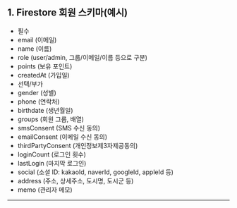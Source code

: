## 1. Firestore 회원 스키마(예시)

* 필수
* email (이메일)
* name (이름)
* role (user/admin, 그룹/이메일/이름 등으로 구분)
* points (보유 포인트)
* createdAt (가입일)
* 선택/부가
* gender (성별)
* phone (연락처)
* birthdate (생년월일)
* groups (회원 그룹, 배열)
* smsConsent (SMS 수신 동의)
* emailConsent (이메일 수신 동의)
* thirdPartyConsent (개인정보제3자제공동의)
* loginCount (로그인 횟수)
* lastLogin (마지막 로그인)
* social (소셜 ID: kakaoId, naverId, googleId, appleId 등)
* address (주소, 상세주소, 도시명, 도시군 등)
* memo (관리자 메모)

---
